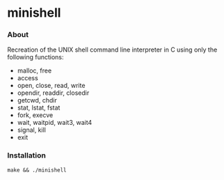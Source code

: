# minishell

### About
Recreation of the UNIX shell command line interpreter in C using only the following functions:

* malloc, free
* access
* open, close, read, write
* opendir, readdir, closedir 
* getcwd, chdir
* stat, lstat, fstat
* fork, execve
* wait, waitpid, wait3, wait4 
* signal, kill
* exit

### Installation
```make && ./minishell```

